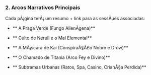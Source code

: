 ﻿###  **2. Arcos Narrativos Principais**

Cada pÃ¡gina terÃ¡ um resumo + link para as sessÃµes associadas:

- ** A Praga Verde (Fungo AlienÃ­gena)**
    
- ** Culto de Nerull e o Mal Elemental**
    
- ** A MÃ¡scara de Kai (ConspiraÃ§Ã£o Nobre e Drow)**
    
- ** O Chamado de Titania (Arco Fey e Divino)**
    
- ** Subtramas Urbanas (Ratos, Spa, Casino, CrianÃ§a Perdida)**
























